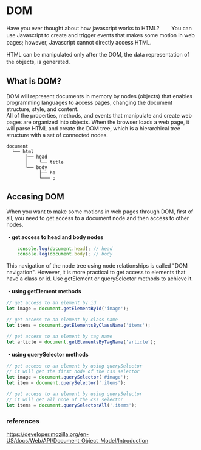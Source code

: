 # DOM
Have you ever thought about how javascript works to HTML?　　
You can use Javascript to create and trigger events that makes some motion in web pages; however, Javascript cannot directly access HTML.　　

HTML can be manipulated only after the DOM, the data representation of the objects, is generated.　　

## What is DOM?
DOM will represent documents in memory by nodes (objects) that enables programming languages to access pages, changing the document structure, style, and content.  
All of the properties, methods, and events that manipulate and create web pages are organized into objects. When the browser loads a web page, it will parse HTML and create the DOM tree, which is a hierarchical tree structure with a set of connected nodes.  

```
document 
  └── html 
       ├── head 
       │    └── title 
       └── body 
            ├── h1 
            └─── p
```

## Accesing DOM
When you want to make some motions in web pages through DOM, first of all, you need to get access to a document node and then access to other nodes.  

**・get access to head and body nodes**  
```Javascript
    console.log(document.head); // head
    console.log(document.body); // body
```

This navigation of the node tree using node relationships is called "DOM navigation". However, it is more practical to get access to elements that have a class or id. Use getElement or querySelector methods to achieve it.  

**・using getElement methods**  
```Javascript
// get access to an element by id
let image = document.getElementById('image');

// get access to an element by class name
let items = document.getElementsByClassName('items');

// get access to an element by tag name
let article = document.getElementsByTagName('article');
```

**・using querySelector methods**  
```Javascript
// get access to an element by using querySelector
// it will get the first node of the css selector
let image = document.querySelector('#image');
let item = document.querySelector('.items');

// get access to an element by using querySelector
// it will get all node of the css selector
let items = document.querySelectorAll('.items');
```

### references  
https://developer.mozilla.org/en-US/docs/Web/API/Document_Object_Model/Introduction
